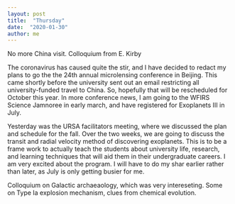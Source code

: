 ```yaml
---
layout: post
title:  "Thursday"
date:  "2020-01-30"
author: me
---
```


No more China visit. Colloquium from E. Kirby

<!--more-->

The coronavirus has caused quite the stir, and I have decided to redact my plans to go the the 24th annual microlensing conference in Beijing. This came shortly before the university sent out an email restricting all university-funded travel to China. So, hopefully that will be rescheduled for October this year. In more conference news, I am going to the WFIRS Science Jamnoree in early march, and have registered for Exoplanets III in July.

Yesterday was the URSA facilitators meeting, where we discussed the plan and schedule for the fall. Over the two weeks, we are going to discuss the transit and radial velocity method of discovering exoplanets. This is to be a frame work to actually teach the students about university life, research, and learning techniques that will aid them in their undergraduate careers. I am very excited about the program. I will have to do my shar earlier rather than later, as July is only getting busier for me. 

Colloquium on Galactic archaeaology, which was very intereseting. Some on Type Ia explosion mechanism, clues from chemical evolution. 



